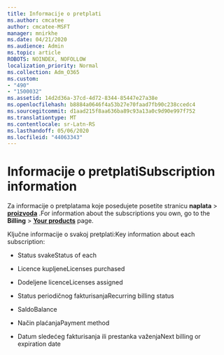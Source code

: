 ```yaml
---
title: Informacije o pretplati
ms.author: cmcatee
author: cmcatee-MSFT
manager: mnirkhe
ms.date: 04/21/2020
ms.audience: Admin
ms.topic: article
ROBOTS: NOINDEX, NOFOLLOW
localization_priority: Normal
ms.collection: Adm_O365
ms.custom:
- "490"
- "1500032"
ms.assetid: 14d2d36a-37cd-4d72-8344-85447e27a38e
ms.openlocfilehash: b8884a0646f4a53b27e70faad7fb90c238ccedc4
ms.sourcegitcommit: d1aad215f8aa636ba89c93a13a0c9d90e997f752
ms.translationtype: MT
ms.contentlocale: sr-Latn-RS
ms.lasthandoff: 05/06/2020
ms.locfileid: "44063343"
---
```

# <a name="subscription-information"></a><span data-ttu-id="373ca-102">Informacije o pretplati</span><span class="sxs-lookup"><span data-stu-id="373ca-102">Subscription information</span></span>

<span data-ttu-id="373ca-103">Za informacije o pretplatama koje posedujete posetite stranicu **naplata** \> **[proizvoda](https://go.microsoft.com/fwlink/p/?linkid=842054)** .</span><span class="sxs-lookup"><span data-stu-id="373ca-103">For information about the subscriptions you own, go to the **Billing** \> **[Your products](https://go.microsoft.com/fwlink/p/?linkid=842054)** page.</span></span>
  
<span data-ttu-id="373ca-104">Ključne informacije o svakoj pretplati:</span><span class="sxs-lookup"><span data-stu-id="373ca-104">Key information about each subscription:</span></span>
  
- <span data-ttu-id="373ca-105">Status svake</span><span class="sxs-lookup"><span data-stu-id="373ca-105">Status of each</span></span>

- <span data-ttu-id="373ca-106">Licence kupljene</span><span class="sxs-lookup"><span data-stu-id="373ca-106">Licenses purchased</span></span>

- <span data-ttu-id="373ca-107">Dodeljene licence</span><span class="sxs-lookup"><span data-stu-id="373ca-107">Licenses assigned</span></span>

- <span data-ttu-id="373ca-108">Status periodičnog fakturisanja</span><span class="sxs-lookup"><span data-stu-id="373ca-108">Recurring billing status</span></span>

- <span data-ttu-id="373ca-109">Saldo</span><span class="sxs-lookup"><span data-stu-id="373ca-109">Balance</span></span>

- <span data-ttu-id="373ca-110">Način plaćanja</span><span class="sxs-lookup"><span data-stu-id="373ca-110">Payment method</span></span>

- <span data-ttu-id="373ca-111">Datum sledećeg fakturisanja ili prestanka važenja</span><span class="sxs-lookup"><span data-stu-id="373ca-111">Next billing or expiration date</span></span>